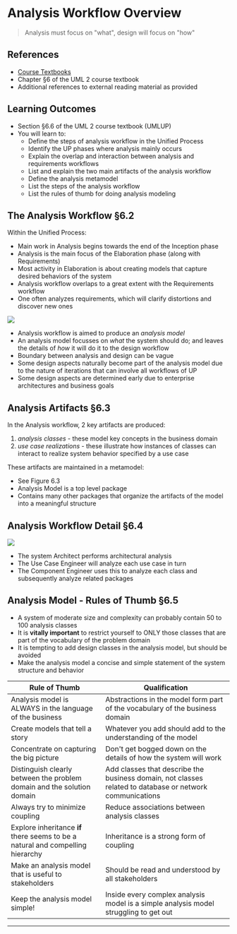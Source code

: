 # Analysis Workflow Overview #

> Analysis must focus on "what", design will focus on "how"
> 

## References ##

- [Course Textbooks](textbooks.md)
- Chapter &sect;6 of the UML 2 course textbook
- Additional references to external reading material as provided

## Learning Outcomes ##

- Section &sect;6.6 of the UML 2 course textbook (UMLUP)
- You will learn to:
	* Define the steps of analysis workflow in the Unified Process
	* Identify the UP phases where analysis mainly occurs
	* Explain the overlap and interaction between analysis and requirements workflows
	* List and explain the two main artifacts of the analysis workflow
	* Define the analysis metamodel
	* List the steps of the analysis workflow
	* List the rules of thumb for doing analysis modeling

## The Analysis Workflow  &sect;6.2 ##

Within the Unified Process:

- Main work in Analysis begins towards the end of the Inception phase
- Analysis is the main focus of the Elaboration phase (along with Requirements)
- Most activity in Elaboration is about creating models that capture desired behaviors of the system
- Analysis workflow overlaps to a great extent with the Requirements workflow
- One often analyzes requirements, which will clarify distortions and discover new ones

![][up-chart]

- Analysis workflow is aimed to produce an _analysis model_
- An analysis model focusses on _what_ the system should do; and leaves the details of _how_ it will do it to the design workflow
- Boundary between analysis and design can be vague
- Some design aspects naturally become part of the analysis model due to the nature of iterations that can involve all workflows of UP
- Some design aspects are determined early due to enterprise architectures and business goals

## Analysis Artifacts &sect;6.3 ##

In the Analysis workflow, 2 key artifacts are produced:

1. _analysis classes_ - these model key concepts in the business domain
2. _use case realizations_ - these illustrate how instances of classes can interact to realize system behavior specified by a use case

These artifacts are maintained in a metamodel:

<!-- Analysis metamodel
Could include diagram here to represent analysis metamodel from textbook
-->

- See Figure 6.3
- Analysis Model is a top level package
- Contains many other packages that organize the artifacts of the model into a meaningful structure

## Analysis Workflow Detail &sect;6.4 ##

![][up-analysis-workflow]

- The system Architect performs architectural analysis
- The Use Case Engineer will analyze each use case in turn
- The Component Engineer uses this to analyze each class and subsequently analyze related packages

## Analysis Model - Rules of Thumb &sect;6.5 ##

- A system of moderate size and complexity can probably contain 50 to 100 analysis classes
- It is **vitally important** to restrict yourself to ONLY those classes that are part of the vocabulary of the problem domain
- It is tempting to add design classes in the analysis model, but should be avoided
- Make the analysis model a concise and simple statement of the system structure and behavior

Rule of Thumb | Qualification
--------------|--------------
Analysis model is ALWAYS in the language of the business | Abstractions in the model form part of the vocabulary of the business domain
Create models that tell a story | Whatever you add should add to the understanding of the model
Concentrate on capturing the big picture | Don't get bogged down on the details of how the system will work
Distinguish clearly between the problem domain and the solution domain | Add classes that describe the business domain, not classes related to database or network communications
Always try to minimize coupling | Reduce associations between analysis classes
Explore inheritance **if** there seems to be a natural and compelling hierarchy | Inheritance is a strong form of coupling
Make an analysis model that is useful to stakeholders | Should be read and understood by all stakeholders
Keep the analysis model simple! | Inside every complex analysis model is a simple analysis model struggling to get out

---

[up-chart]: https://s3-us-west-2.amazonaws.com/oosa-wiki/uploads/images/up-chart.png

[up-analysis-workflow]: http://yuml.me/c67b2d76
<!-- steps for analysis workflow
(start)->(Perform architectural analysis)->(Analyze use cases)->(Analyze classes)->(Analyze packages)->(end)
-->
